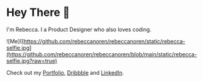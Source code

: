 # Hey There 👋

I'm Rebecca. I a Product Designer who also loves coding.

![Me]([https://github.com/rebeccanoren/rebeccanoren/static/rebecca-selfie.jpg](https://github.com/rebeccanoren/rebeccanoren/blob/main/static/rebecca-selfie.jpg?raw=true)

Check out my [Portfolio](https://www.rebeccanoren.se), [Dribbble](https://dribbble.com/rebeccanoren) and [LinkedIn](https://linkedin.com/in/rebecca-norén).

